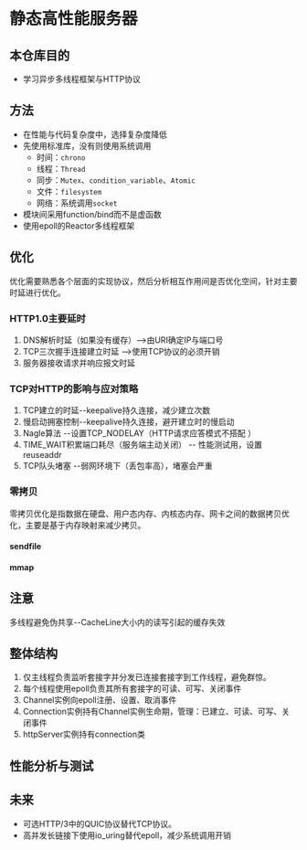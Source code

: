 # 静态高性能服务器

## 本仓库目的

- 学习异步多线程框架与HTTP协议

## 方法

- 在性能与代码复杂度中，选择复杂度降低
- 先使用标准库，没有则使用系统调用
    - 时间：`chrono`
    - 线程：`Thread`
    - 同步：`Mutex`、`condition_variable`、`Atomic`
    - 文件：`filesystem`
    - 网络：系统调用`socket`
- 模块间采用function/bind而不是虚函数
- 使用epoll的Reactor多线程框架

## 优化

优化需要熟悉各个层面的实现协议，然后分析相互作用间是否优化空间，针对主要时延进行优化。

### HTTP1.0主要延时

1. DNS解析时延（如果没有缓存）-->由URI确定IP与端口号
2. TCP三次握手连接建立时延 -->使用TCP协议的必须开销
3. 服务器接收请求并响应报文时延

### TCP对HTTP的影响与应对策略

1. TCP建立的时延--keepalive持久连接，减少建立次数
2. 慢启动拥塞控制--keepalive持久连接，避开建立时的慢启动
3. Nagle算法 --设置TCP_NODELAY（HTTP请求应答模式不搭配 ）
4. TIME_WAIT积累端口耗尽（服务端主动关闭） -- 性能测试用，设置reuseaddr
5. TCP队头堵塞 --弱网环境下（丢包率高），堵塞会严重

### 零拷贝

零拷贝优化是指数据在硬盘、用户态内存、内核态内存、网卡之间的数据拷贝优化，主要是基于内存映射来减少拷贝。

#### sendfile

#### mmap

## 注意

多线程避免伪共享--CacheLine大小内的读写引起的缓存失效

## 整体结构

1. 仅主线程负责监听套接字并分发已连接套接字到工作线程，避免群惊。
2. 每个线程使用epoll负责其所有套接字的可读、可写、关闭事件
3. Channel实例向epoll注册、设置、取消事件
4. Connection实例持有Channel实例生命期，管理：已建立、可读、可写、关闭事件
5. httpServer实例持有connection类

## 性能分析与测试



## 未来

- 可选HTTP/3中的QUIC协议替代TCP协议。
- 高并发长链接下使用io_uring替代epoll，减少系统调用开销